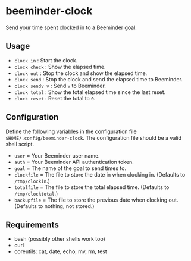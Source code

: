 beeminder-clock
===============

Send your time spent clocked in to a Beeminder goal.

Usage
---------------
 - `clock in`      : Start the clock.
 - `clock check`   : Show the elapsed time.
 - `clock out`     : Stop the clock and show the elapsed time.
 - `clock send`    : Stop the clock and send the elapsed time to Beeminder.
 - `clock sendv v` : Send `v` to Beeminder.
 - `clock total`   : Show the total elapsed time since the last reset.
 - `clock reset`   : Reset the total to `0`.

Configuration
---------------
  Define the following variables in the configuration file `$HOME/.config/beeminder-clock`.
  The configuration file should be a valid shell script.

  - `user`       = Your Beeminder user name.
  - `auth`       = Your Beeminder API authentication token.
  - `goal`       = The name of the goal to send times to.
  - `clockfile`  = The file to store the date in when clocking in. (Defaults to `/tmp/clockin`.)
  - `totalfile`  = The file to store the total elapsed time. (Defaults to `/tmp/clocktotal`.)
  - `backupfile` = The file to store the previous date when clocking out. (Defaults to nothing, not stored.)

Requirements
----------------
  - bash (possibly other shells work too)
  - curl
  - coreutils: cat, date, echo, mv, rm, test
